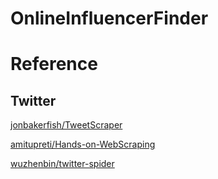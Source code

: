 # OnlineInfluencerFinder





# Reference

## Twitter
[jonbakerfish/TweetScraper](https://github.com/jonbakerfish/TweetScraper)


[amitupreti/Hands-on-WebScraping](https://github.com/amitupreti/Hands-on-WebScraping)


[wuzhenbin/twitter-spider](https://github.com/wuzhenbin/twitter-spider)